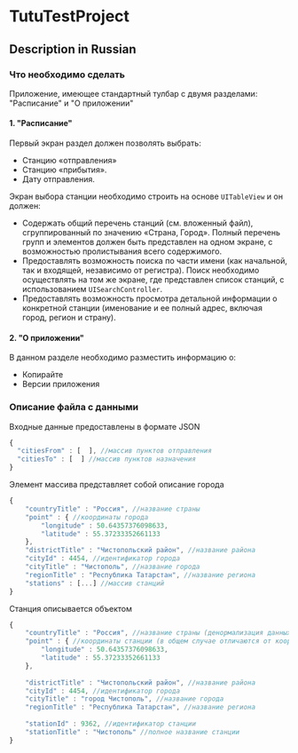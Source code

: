 # TutuTestProject

## Description in Russian

### Что необходимо сделать

Приложение, имеющее стандартный тулбар с двумя разделами: "Расписание" и "О приложении"

#### 1. "Расписание"

Первый экран раздел должен позволять выбрать:

 - Станцию «отправления»
 - Станцию «прибытия».
 - Дату отправления.

Экран выбора станции необходимо строить на основе `UITableView` и он должен:  

- Содержать общий перечень станций (см. вложенный файл), сгруппированный по значению «Страна, Город». Полный перечень групп и элементов должен быть представлен на одном экране, с возможностью пролистывания всего содержимого.
- Предоставлять возможность поиска по части имени (как начальной, так и входящей, независимо от регистра). Поиск необходимо осуществлять на том же экране, где представлен список станций, с использованием `UISearchController`.
- Предоставлять возможность просмотра детальной информации о конкретной станции (именование и ее полный адрес, включая город, регион и страну).

#### 2. "О приложении"

В данном разделе необходимо разместить информацию о:

 - Копирайте
 - Версии приложения

### Описание файла с данными

Входные данные предоставлены в формате JSON
```javascript
{
  "citiesFrom" : [  ], //массив пунктов отправления
  "citiesTo" : [  ] //массив пунктов назначения
}
```
Элемент массива представляет собой описание города
```javascript
{
	"countryTitle" : "Россия", //название страны
	"point" : { //координаты города
		"longitude" : 50.64357376098633,
		"latitude" : 55.37233352661133
	},
	"districtTitle" : "Чистопольский район", //название района
	"cityId" : 4454, //идентификатор города
	"cityTitle" : "Чистополь", //название города
	"regionTitle" : "Республика Татарстан", //название региона
	"stations" : [...] //массив станций
}
```

Станция описывается объектом
```javascript
{
	"countryTitle" : "Россия", //название страны (денормализация данных, дубль из города)
	"point" : { //координаты станции (в общем случае отличаются от координат города)
		"longitude" : 50.64357376098633,
	    "latitude" : 55.37233352661133
	},
	
	"districtTitle" : "Чистопольский район", //название района
	"cityId" : 4454, //идентификатор города
	"cityTitle" : "город Чистополь", //название города
	"regionTitle" : "Республика Татарстан", //название региона
	
	"stationId" : 9362, //идентификатор станции
	"stationTitle" : "Чистополь" //полное название станции
}
```

